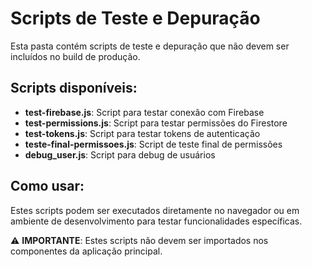 # Scripts de Teste e Depuração

Esta pasta contém scripts de teste e depuração que não devem ser incluídos no build de produção.

## Scripts disponíveis:

- **test-firebase.js**: Script para testar conexão com Firebase
- **test-permissions.js**: Script para testar permissões do Firestore
- **test-tokens.js**: Script para testar tokens de autenticação
- **teste-final-permissoes.js**: Script de teste final de permissões
- **debug_user.js**: Script para debug de usuários

## Como usar:

Estes scripts podem ser executados diretamente no navegador ou em ambiente de desenvolvimento para testar funcionalidades específicas.

⚠️ **IMPORTANTE**: Estes scripts não devem ser importados nos componentes da aplicação principal.
